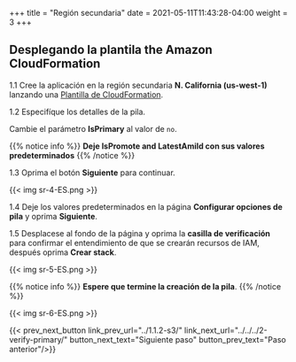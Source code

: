 +++
title = "Región secundaria"
date =  2021-05-11T11:43:28-04:00
weight = 3
+++

## Desplegando la plantila the Amazon CloudFormation

1.1 Cree la aplicación en la región secundaria **N. California (us-west-1)** lanzando una [Plantilla de CloudFormation](https://console.aws.amazon.com/cloudformation/home?region=us-west-1#/stacks/create/template?stackName=Pilot-Secondary&templateURL=https://ee-assets-prod-us-east-1.s3.amazonaws.com/modules/630039b9022d4b46bb6cbad2e3899733/v1/PilotLightDR.yaml).

1.2  Especifíque los detalles de la pila.

Cambie el parámetro **IsPrimary** al valor de `no`.

{{% notice info %}}
**Deje IsPromote and LatestAmiId con sus valores predeterminados**
{{% /notice %}}

1.3 Oprima el botón **Siguiente** para continuar.

{{< img sr-4-ES.png >}}

1.4 Deje los valores predeterminados en la página **Configurar opciones de pila** y oprima **Siguiente**.

1.5 Desplacese al fondo de la página y oprima la **casilla de verificación** para confirmar el entendimiento de que se crearán recursos de IAM, después oprima **Crear stack**.

{{< img sr-5-ES.png >}}

{{% notice info %}}
**Espere que termine la creación de la pila**.
{{% /notice %}}

{{< img sr-6-ES.png >}}

{{< prev_next_button link_prev_url="../1.1.2-s3/" link_next_url="../../../2-verify-primary/" button_next_text="Siguiente paso" button_prev_text="Paso anterior"/>}}